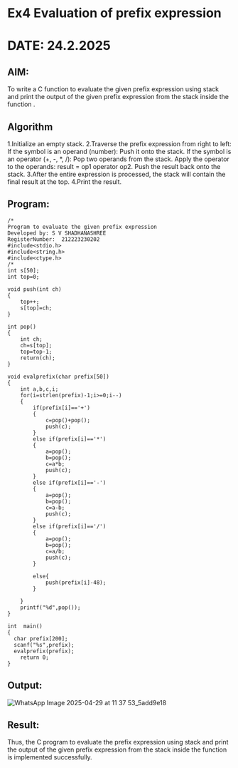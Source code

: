 # Ex4 Evaluation of prefix expression
# DATE: 24.2.2025
## AIM:
To write a C function to evaluate the given prefix expression using stack and print the output of the given prefix expression from the stack inside the function .

## Algorithm
1.Initialize an empty stack.
2.Traverse the prefix expression from right to left:
If the symbol is an operand (number):
Push it onto the stack.
If the symbol is an operator (+, -, *, /):
Pop two operands from the stack.
Apply the operator to the operands: result = op1 operator op2.
Push the result back onto the stack.
3.After the entire expression is processed, the stack will contain the final result at the top.
4.Print the result.

## Program:
```
/*
Program to evaluate the given prefix expression
Developed by: S V SHADHANASHREE
RegisterNumber:  212223230202
#include<stdio.h>
#include<string.h>
#include<ctype.h>
/*
int s[50];
int top=0;

void push(int ch)
{
	top++;
	s[top]=ch;
}

int pop()
{
	int ch;
	ch=s[top];
	top=top-1;
	return(ch);
}

void evalprefix(char prefix[50])
{
  	int a,b,c,i;
  	for(i=strlen(prefix)-1;i>=0;i--)
  	{
  	    if(prefix[i]=='+')
  	    {
  	        c=pop()+pop();
  	        push(c);
  	    }
  	    else if(prefix[i]=='*')
  	    {
  	        a=pop();
  	        b=pop();
  	        c=a*b;
  	        push(c);
  	    }
  	    else if(prefix[i]=='-')
  	    {
  	        a=pop();
  	        b=pop();
  	        c=a-b;
  	        push(c);
  	    }
  	    else if(prefix[i]=='/')
  	    {
  	        a=pop();
  	        b=pop();
  	        c=a/b;
  	        push(c);
  	    }
  	       
  	    else{
  	        push(prefix[i]-48);
  	    }
  	    
  	}
  	printf("%d",pop());
}

int  main()
{
  char prefix[200];
  scanf("%s",prefix);
  evalprefix(prefix);
	return 0;
}

```
## Output:

![WhatsApp Image 2025-04-29 at 11 37 53_5add9e18](https://github.com/user-attachments/assets/27fc0eb2-8a2b-4576-92fc-fb829cd5feb6)

## Result:
Thus, the C program to evaluate the prefix expression using stack and print the output of the given prefix expression from the stack inside the function is implemented successfully.
